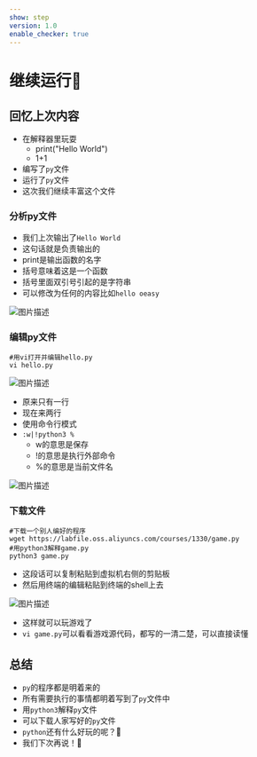 ```yaml
---
show: step
version: 1.0
enable_checker: true
---
```


# 继续运行🥊

## 回忆上次内容

- 在解释器里玩耍
	- print("Hello World")
	- 1+1
- 编写了`py`文件
- 运行了`py`文件
- 这次我们继续丰富这个文件

### 分析py文件

- 我们上次输出了`Hello World`
- 这句话就是负责输出的
- print是输出函数的名字
- 括号意味着这是一个函数 
- 括号里面双引号引起的是字符串
- 可以修改为任何的内容比如`hello oeasy`

![图片描述](https://doc.shiyanlou.com/courses/uid1190679-20210220-1613773729811)

### 编辑py文件

```shell
#用vi打开并编辑hello.py
vi hello.py
```

![图片描述](https://doc.shiyanlou.com/courses/uid1190679-20210219-1613743975961)


- 原来只有一行
- 现在来两行
- 使用命令行模式
- `:w|!python3 %`
	- w的意思是保存
	- !的意思是执行外部命令
	- %的意思是当前文件名

![图片描述](https://doc.shiyanlou.com/courses/uid1190679-20210219-1613744087768)

### 下载文件


```shell
#下载一个别人编好的程序
wget https://labfile.oss.aliyuncs.com/courses/1330/game.py
#用python3解释game.py
python3 game.py
```

- 这段话可以复制粘贴到虚拟机右侧的剪贴板
- 然后用终端的编辑粘贴到终端的shell上去

![图片描述](https://doc.shiyanlou.com/courses/uid1190679-20210219-1613744592460)

- 这样就可以玩游戏了
- `vi game.py`可以看看游戏源代码，都写的一清二楚，可以直接读懂


## 总结

- `py`的程序都是明着来的
- 所有需要执行的事情都明着写到了`py`文件中
- 用`python3`解释`py`文件
- 可以下载人家写好的`py`文件
- `python`还有什么好玩的呢？🤔
- 我们下次再说！👋